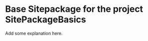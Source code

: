 Base Sitepackage for the project SitePackageBasics
==============================================================

Add some explanation here.

